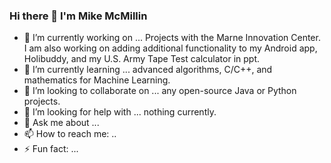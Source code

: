 ### Hi there 👋 I'm Mike McMillin


- 🔭 I’m currently working on ... Projects with the Marne Innovation Center. I am also working on adding additional functionality to my Android app, Holibuddy, and my U.S. Army Tape Test calculator in ppt.
- 🌱 I’m currently learning ... advanced algorithms, C/C++, and mathematics for Machine Learning.
- 👯 I’m looking to collaborate on ... any open-source Java or Python projects.
- 🤔 I’m looking for help with ... nothing currently.
- 💬 Ask me about ... 
- 📫 How to reach me: ..
- ⚡ Fun fact: ...

